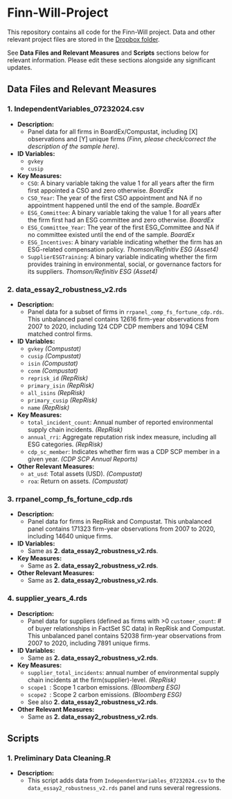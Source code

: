 # Finn-Will-Project

This repository contains all code for the Finn-Will project. Data and other relevant project files are stored in the [Dropbox folder](https://www.dropbox.com/scl/fo/rxu4bupzz2pm7h7mgnq30/AJN6kdN9XvdZKCnHY0weMFY?rlkey=f0bxb1i794icjvk4zq0jbb9me&dl=0).

See **Data Files and Relevant Measures** and **Scripts** sections below for relevant information. Please edit these sections alongside any significant updates.

## Data Files and Relevant Measures

### 1. IndependentVariables_07232024.csv
- **Description:**
  - Panel data for all firms in BoardEx/Compustat, including [X] observations and [Y] unique firms *(Finn, please check/correct the description of the sample here)*.
- **ID Variables:**
  - `gvkey`
  - `cusip`
- **Key Measures:**
  - `CSO`: A binary variable taking the value 1 for all years after the firm first appointed a CSO and zero otherwise. *BoardEx*
  - `CSO_Year`: The year of the first CSO appointment and NA if no appointment happened until the end of the sample. *BoardEx* 
  - `ESG_Committee`: A binary variable taking the value 1 for all years after the firm first had an ESG committee and zero otherwise. *BoardEx*
  - `ESG_Committee_Year`: The year of the first ESG_Committee and NA if no committee existed until the end of the sample. *BoardEx*
  - `ESG_Incentives`: A binary variable indicating whether the firm has an ESG-related compensation policy. *Thomson/Refinitiv ESG (Asset4)*
  - `SupplierESGTraining`: A binary variable indicating whether the firm provides training in environmental, social, or governance factors for its suppliers. *Thomson/Refinitiv ESG (Asset4)*

### 2. data_essay2_robustness_v2.rds
- **Description:**
  - Panel data for a subset of firms in `rrpanel_comp_fs_fortune_cdp.rds`. This unbalanced panel contains 12616 firm-year observations from 2007 to 2020, including 124 CDP CDP members and 1094 CEM matched control firms.
- **ID Variables:**
  - `gvkey` *(Compustat)*
  - `cusip` *(Compustat)*
  - `isin` *(Compustat)*
  - `conm` *(Compustat)*
  - `reprisk_id` *(RepRisk)*
  - `primary_isin` *(RepRisk)*
  - `all_isins` *(RepRisk)*
  - `primary_cusip` *(RepRisk)*
  - `name` *(RepRisk)*
- **Key Measures:**
  - `total_incident_count`: Annual number of reported environmental supply chain incidents. *(RepRisk)*
  - `annual_rri`: Aggregate reputation risk index measure, including all ESG categories. *(RepRisk)*
  - `cdp_sc_member`: Indicates whether firm was a CDP SCP member in a given year. *(CDP SCP Annual Reports)*
- **Other Relevant Measures:**
  - `at_usd`: Total assets (USD). *(Compustat)*
  - `roa`: Return on assets. *(Compustat)*

### 3. rrpanel_comp_fs_fortune_cdp.rds
- **Description:**
  - Panel data for firms in RepRisk and Compustat. This unbalanced panel contains 171323 firm-year observations from 2007 to 2020, including 14640 unique firms.
- **ID Variables:**
  - Same as **2. data_essay2_robustness_v2.rds**.
- **Key Measures:**
  - Same as **2. data_essay2_robustness_v2.rds**.
- **Other Relevant Measures:**
  - Same as **2. data_essay2_robustness_v2.rds**.

### 4. supplier_years_4.rds
- **Description:**
  - Panel data for suppliers (defined as firms with >0 `customer_count`: # of buyer relationships in FactSet SC data) in RepRisk and Compustat. This unbalanced panel contains 52038 firm-year observations from 2007 to 2020, including 7891 unique firms.
- **ID Variables:**
  - Same as **2. data_essay2_robustness_v2.rds**.
- **Key Measures:**
  - `supplier_total_incidents`: annual number of environmental supply chain incidents at the firm(supplier)-level. *(RepRisk)*
  - `scope1 `: Scope 1 carbon emissions. *(Bloomberg ESG)*
  - `scope2 `: Scope 2 carbon emissions. *(Bloomberg ESG)*
  - See also **2. data_essay2_robustness_v2.rds**.
- **Other Relevant Measures:**
  - Same as **2. data_essay2_robustness_v2.rds**.

## Scripts

### 1. Preliminary Data Cleaning.R
- **Description:**
  - This script adds data from `IndependentVariables_07232024.csv` to the `data_essay2_robustness_v2.rds` panel and runs several regressions.

